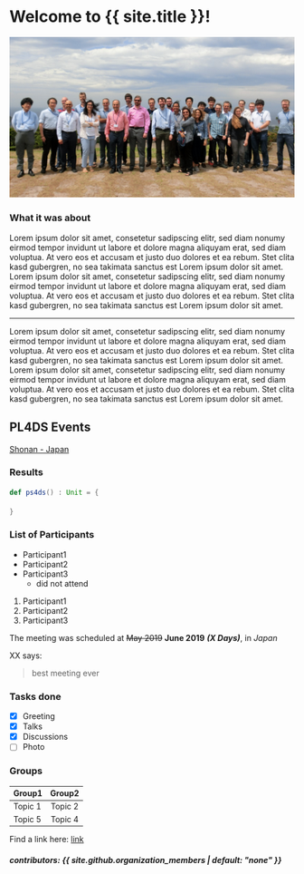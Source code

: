 # Welcome to {{ site.title }}!

![group_photo](/assets/images/group_photo.jpg)

### What it was about
Lorem ipsum dolor sit amet, consetetur sadipscing elitr, sed diam nonumy eirmod tempor invidunt ut labore et dolore magna aliquyam erat, sed diam voluptua. At vero eos et accusam et justo duo dolores et ea rebum. Stet clita kasd gubergren, no sea takimata sanctus est Lorem ipsum dolor sit amet. Lorem ipsum dolor sit amet, consetetur sadipscing elitr, sed diam nonumy eirmod tempor invidunt ut labore et dolore magna aliquyam erat, sed diam voluptua. At vero eos et accusam et justo duo dolores et ea rebum. Stet clita kasd gubergren, no sea takimata sanctus est Lorem ipsum dolor sit amet.

___

Lorem ipsum dolor sit amet, consetetur sadipscing elitr, sed diam nonumy eirmod tempor invidunt ut labore et dolore magna aliquyam erat, sed diam voluptua. At vero eos et accusam et justo duo dolores et ea rebum. Stet clita kasd gubergren, no sea takimata sanctus est Lorem ipsum dolor sit amet. Lorem ipsum dolor sit amet, consetetur sadipscing elitr, sed diam nonumy eirmod tempor invidunt ut labore et dolore magna aliquyam erat, sed diam voluptua. At vero eos et accusam et justo duo dolores et ea rebum. Stet clita kasd gubergren, no sea takimata sanctus est Lorem ipsum dolor sit amet.

## PL4DS Events

[Shonan - Japan](/pages/shonan.md)


### Results

```scala
def ps4ds() : Unit = {
  
}
```

### List of Participants
- Participant1
- Participant2
- Participant3
  - did not attend
  

1. Participant1
2. Participant2
3. Participant3

The meeting was scheduled at ~~May 2019~~ **June 2019** **_(X Days)_**, in _Japan_

XX says:
> best meeting ever

### Tasks done

- [x] Greeting
- [x] Talks
- [x] Discussions
- [ ] Photo

### Groups

| Group1        | Group2        |
| ------------- |:-------------:|
| Topic 1       | Topic 2       |
| Topic 5       | Topic 4       |


Find a link here: [link](https://drive.google.com/drive/folders/1iwa_n9b31ObNDKv1kdaQ9Gp44dNZHcE1)
 
<div>
  <!-- we can use raw html inside -->
  <h5> contributors: {{ site.github.organization_members | default: "none" }} </h5>
</div>
